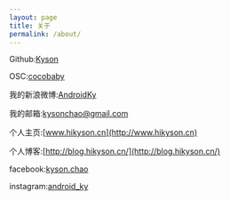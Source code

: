 ```yaml
---
layout: page
title: 关于
permalink: /about/
---
```


Github:[Kyson](https://github.com/Kyson)

OSC:[cocobaby](http://git.oschina.net/cocobaby)

我的新浪微博:[AndroidKy](http://weibo.com/1980495343/profile?topnav=1&wvr=5&user=1)

我的邮箱:kysonchao@gmail.com

个人主页:[www.hikyson.cn](http://www.hikyson.cn)

个人博客:[http://blog.hikyson.cn/](http://blog.hikyson.cn/)

facebook:[kyson.chao](https://www.facebook.com/kyson.chao)

instagram:[android_ky](https://instagram.com/android_ky)
